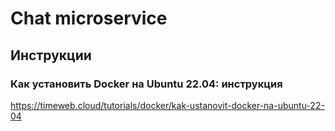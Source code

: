 # Chat microservice 

## Инструкции

### Как установить Docker на Ubuntu 22.04: инструкция
https://timeweb.cloud/tutorials/docker/kak-ustanovit-docker-na-ubuntu-22-04